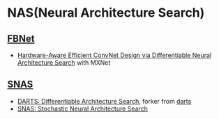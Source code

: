 # NAS(Neural Architecture Search)

## [FBNet](./fbnet)

- [Hardware-Aware Efficient ConvNet Design via Differentiable Neural Architecture Search](https://arxiv.org/pdf/1812.03443.pdf) with MXNet

## [SNAS](./snas)

- [DARTS: Differentiable Architecture Search](https://arxiv.org/abs/1806.09055), forker from [darts](https://github.com/quark0/darts)
- [SNAS: Stochastic Neural Architecture Search](https://arxiv.org/abs/1812.09926)
